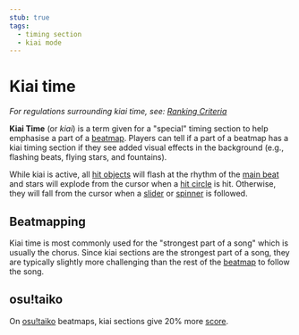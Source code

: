```yaml
---
stub: true
tags:
  - timing section
  - kiai mode
---
```


# Kiai time

*For regulations surrounding kiai time, see: [Ranking Criteria](/wiki/Ranking_Criteria)*

**Kiai Time** (or *kiai*) is a term given for a "special" timing section to help emphasise a part of a [beatmap](/wiki/Beatmap). Players can tell if a part of a beatmap has a kiai timing section if they see added visual effects in the background (e.g., flashing beats, flying stars, and fountains).

While kiai is active, all [hit objects](/wiki/Hit_object) will flash at the rhythm of the [main beat](/wiki/Client/Beatmap_editor/Timing) and stars will explode from the cursor when a [hit circle](/wiki/Hit_object/Hit_circle) is hit. Otherwise, they will fall from the cursor when a [slider](/wiki/Hit_object/Slider) or [spinner](/wiki/Hit_object/Spinner) is followed.

## Beatmapping

Kiai time is most commonly used for the "strongest part of a song" which is usually the chorus. Since kiai sections are the strongest part of a song, they are typically slightly more challenging than the rest of the [beatmap](/wiki/Beatmap) to follow the song.

## osu!taiko

On [osu!taiko](/wiki/Game_mode/osu!taiko) beatmaps, kiai sections give 20% more [score](/wiki/Gameplay/Score).

<!-- TODO: Add links -->
